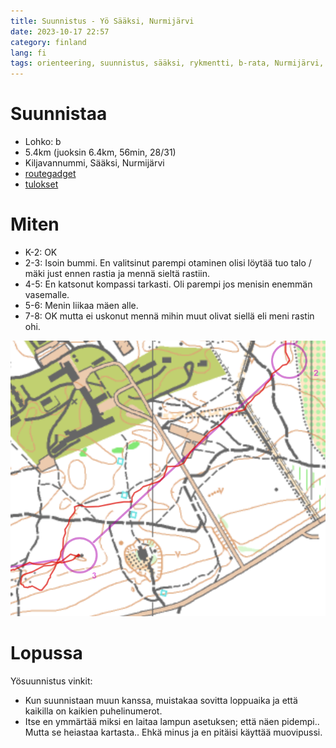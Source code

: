 ```yaml
---
title: Suunnistus - Yö Sääksi, Nurmijärvi
date: 2023-10-17 22:57
category: finland
lang: fi
tags: orienteering, suunnistus, sääksi, rykmentti, b-rata, Nurmijärvi, kunto, rastianalyysi
---
```


Suunnistaa
===

 - Lohko: b
 - 5.4km (juoksin 6.4km, 56min, 28/31)
 - Kiljavannummi, Sääksi, Nurmijärvi 
 - [routegadget](https://rajamaenrykmentti.fi/kilpailut/reittiharveli/cgi-bin/reitti.cgi?act=map&id=157&cID=7&pID=50150)
 - [tulokset](https://rajamaenrykmentti.fi/irtulokset2023/v20231017yo.html)

Miten
===

  * K-2: OK
  * 2-3: Isoin bummi. En valitsinut parempi otaminen olisi löytää tuo talo / mäki just ennen rastia ja mennä sieltä rastiin.
  * 4-5: En katsonut kompassi tarkasti. Oli parempi jos menisin enemmän vasemalle.
  * 5-6: Menin liikaa mäen alle.
  * 7-8: OK mutta ei uskonut mennä mihin muut olivat siellä eli meni rastin ohi.
  
[![from rasti 2 to 3](images/rajamaen.saaksi.2-3.png "2-3")](images/rajamaen.saaksi.2-3.png)


Lopussa
===

Yösuunnistus vinkit:
  * Kun suunnistaan muun kanssa, muistakaa sovitta loppuaika ja että kaikilla on kaikien puhelinumerot.
  * Itse en ymmärtää miksi en laitaa lampun asetuksen; että näen pidempi.. Mutta se heiastaa kartasta.. Ehkä minus ja en pitäisi käyttää muovipussi.
